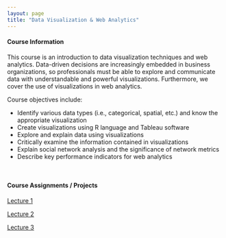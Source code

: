 ```yaml
---
layout: page
title: "Data Visualization & Web Analytics"
---
```


#### Course Information

This course is an introduction to data visualization techniques and web analytics. Data-driven decisions are increasingly embedded in business organizations, so professionals must be able to explore and communicate data with understandable and powerful visualizations. Furthermore, we cover the use of visualizations in web analytics.

Course objectives include:

- Identify various data types (i.e., categorical, spatial, etc.) and know the appropriate visualization
- Create visualizations using R language and Tableau software
- Explore and explain data using visualizations
- Critically examine the information contained in visualizations
- Explain social network analysis and the significance of network metrics
- Describe key performance indicators for web analytics

<br>

#### Course Assignments / Projects

[Lecture 1](/courses/vector-calculus/Sample_Lecture_Notes.pdf)

[Lecture 2](/courses/vector-calculus/Sample_Lecture_Notes.pdf)

[Lecture 3](/courses/vector-calculus/Sample_Lecture_Notes.pdf)


